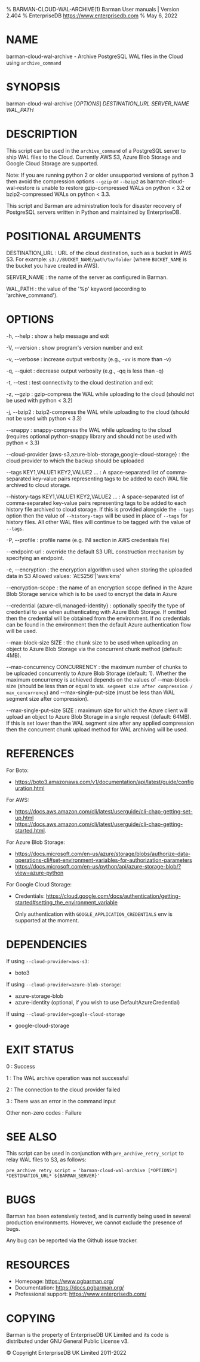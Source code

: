 % BARMAN-CLOUD-WAL-ARCHIVE(1) Barman User manuals | Version 2.404
% EnterpriseDB <https://www.enterprisedb.com>
% May 6, 2022

# NAME

barman-cloud-wal-archive - Archive PostgreSQL WAL files in the Cloud using `archive_command`


# SYNOPSIS

barman-cloud-wal-archive [*OPTIONS*] *DESTINATION_URL* *SERVER_NAME* *WAL_PATH*


# DESCRIPTION

This script can be used in the `archive_command` of a PostgreSQL
server to ship WAL files to the Cloud. Currently AWS S3, Azure Blob
Storage and Google Cloud Storage are supported.

Note: If you are running python 2 or older unsupported versions of
python 3 then avoid the compression options `--gzip` or `--bzip2` as
barman-cloud-wal-restore is unable to restore gzip-compressed WALs
on python < 3.2 or bzip2-compressed WALs on python < 3.3.

This script and Barman are administration tools for disaster recovery
of PostgreSQL servers written in Python and maintained by EnterpriseDB.


# POSITIONAL ARGUMENTS

DESTINATION_URL
:    URL of the cloud destination, such as a bucket in AWS S3.
     For example: `s3://BUCKET_NAME/path/to/folder` (where `BUCKET_NAME`
     is the bucket you have created in AWS).


SERVER_NAME
:    the name of the server as configured in Barman.

WAL_PATH
:    the value of the '%p' keyword (according to 'archive_command').

# OPTIONS

-h, --help
:    show a help message and exit

-V, --version
:    show program's version number and exit

-v, --verbose
:    increase output verbosity (e.g., -vv is more than -v)

-q, --quiet
:    decrease output verbosity (e.g., -qq is less than -q)

-t, --test
:    test connectivity to the cloud destination and exit

-z, --gzip
:    gzip-compress the WAL while uploading to the cloud
     (should not be used with python < 3.2)

-j, --bzip2
:    bzip2-compress the WAL while uploading to the cloud
     (should not be used with python < 3.3)

--snappy
:    snappy-compress the WAL while uploading to the cloud
     (requires optional python-snappy library and should not be
     used with python < 3.3)

--cloud-provider {aws-s3,azure-blob-storage,google-cloud-storage}
:    the cloud provider to which the backup should be uploaded

--tags KEY1,VALUE1 KEY2,VALUE2 ...
:    A space-separated list of comma-separated key-value pairs representing tags
     to be added to each WAL file archived to cloud storage.

--history-tags KEY1,VALUE1 KEY2,VALUE2 ...
:    A space-separated list of comma-separated key-value pairs representing tags
     to be added to each history file archived to cloud storage.
     If this is provided alongside the `--tags` option then the value of
     `--history-tags` will be used in place of `--tags` for history files.
     All other WAL files will continue to be tagged with the value of `--tags`.

-P, --profile
:    profile name (e.g. INI section in AWS credentials file)

--endpoint-url
:    override the default S3 URL construction mechanism by specifying an endpoint.

-e, --encryption
:    the encryption algorithm used when storing the uploaded data in S3
     Allowed values: 'AES256'|'aws:kms'

--encryption-scope
:    the name of an encryption scope defined in the Azure Blob Storage
     service which is to be used to encrypt the data in Azure

--credential {azure-cli,managed-identity}
:    optionally specify the type of credential to use when authenticating with
     Azure Blob Storage. If omitted then the credential will be obtained from the
     environment. If no credentials can be found in the environment then the default
     Azure authentication flow will be used.

--max-block-size SIZE
:    the chunk size to be used when uploading an object to Azure Blob Storage via the
     concurrent chunk method (default: 4MB).

--max-concurrency CONCURRENCY
:    the maximum number of chunks to be uploaded concurrently to Azure Blob Storage
     (default: 1). Whether the maximum concurrency is achieved depends on the values
     of --max-block-size (should be less than or equal to
     `WAL segment size after compression / max_concurrency`) and --max-single-put-size
     (must be less than WAL segment size after compression).

--max-single-put-size SIZE
:    maximum size for which the Azure client will upload an object to Azure Blob
     Storage in a single request (default: 64MB). If this is set lower than the
     WAL segment size after any applied compression then the concurrent chunk upload
     method for WAL archiving will be used.

# REFERENCES

For Boto:

* https://boto3.amazonaws.com/v1/documentation/api/latest/guide/configuration.html

For AWS:

* https://docs.aws.amazon.com/cli/latest/userguide/cli-chap-getting-set-up.html
* https://docs.aws.amazon.com/cli/latest/userguide/cli-chap-getting-started.html.

For Azure Blob Storage:

* https://docs.microsoft.com/en-us/azure/storage/blobs/authorize-data-operations-cli#set-environment-variables-for-authorization-parameters
* https://docs.microsoft.com/en-us/python/api/azure-storage-blob/?view=azure-python

For Google Cloud Storage:
* Credentials: https://cloud.google.com/docs/authentication/getting-started#setting_the_environment_variable

  Only authentication with `GOOGLE_APPLICATION_CREDENTIALS` env is supported at the moment.

# DEPENDENCIES

If using `--cloud-provider=aws-s3`:

* boto3

If using `--cloud-provider=azure-blob-storage`:

* azure-storage-blob
* azure-identity (optional, if you wish to use DefaultAzureCredential)

If using `--cloud-provider=google-cloud-storage`
* google-cloud-storage 

# EXIT STATUS

0
:   Success

1
:   The WAL archive operation was not successful

2
:   The connection to the cloud provider failed

3
:   There was an error in the command input

Other non-zero codes
:   Failure


# SEE ALSO

This script can be used in conjunction with `pre_archive_retry_script` to relay WAL
files to S3, as follows:

```
pre_archive_retry_script = 'barman-cloud-wal-archive [*OPTIONS*] *DESTINATION_URL* ${BARMAN_SERVER}'
```


# BUGS

Barman has been extensively tested, and is currently being used in several
production environments. However, we cannot exclude the presence of bugs.

Any bug can be reported via the Github issue tracker.

# RESOURCES

* Homepage: <https://www.pgbarman.org/>
* Documentation: <https://docs.pgbarman.org/>
* Professional support: <https://www.enterprisedb.com/>


# COPYING

Barman is the property of EnterpriseDB UK Limited
and its code is distributed under GNU General Public License v3.

© Copyright EnterpriseDB UK Limited 2011-2022
